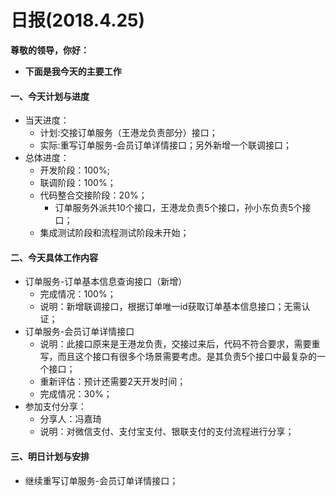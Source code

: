 # 日报(2018.4.25)

**尊敬的领导，你好：**

* **下面是我今天的主要工作**

#### 一、今天计划与进度

* 当天进度：
	* 计划:交接订单服务（王港龙负责部分）接口；
	* 实际:重写订单服务-会员订单详情接口；另外新增一个联调接口；
* 总体进度：
	* 开发阶段：100%;
	* 联调阶段：100%；
	* 代码整合交接阶段：20%；
		* 订单服务外派共10个接口，王港龙负责5个接口，孙小东负责5个接口；
	* 集成测试阶段和流程测试阶段未开始；
	
#### 二、今天具体工作内容

* 订单服务-订单基本信息查询接口（新增）
	* 完成情况：100%；
	* 说明：新增联调接口，根据订单唯一id获取订单基本信息接口；无需认证；
* 订单服务-会员订单详情接口
	* 说明：此接口原来是王港龙负责，交接过来后，代码不符合要求，需要重写，而且这个接口有很多个场景需要考虑。是其负责5个接口中最复杂的一个接口；
	* 重新评估：预计还需要2天开发时间；
	* 完成情况：30%；
* 参加支付分享：
	* 分享人：冯嘉琦
	* 说明：对微信支付、支付宝支付、银联支付的支付流程进行分享；

#### 三、明日计划与安排

* 继续重写订单服务-会员订单详情接口；